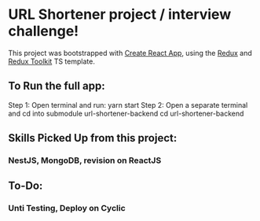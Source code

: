 # URL Shortener project / interview challenge!

This project was bootstrapped with [Create React App](https://github.com/facebook/create-react-app), using the [Redux](https://redux.js.org/) and [Redux Toolkit](https://redux-toolkit.js.org/) TS template.

## To Run the full app:
Step 1: Open terminal and run: yarn start
Step 2: Open a separate terminal and cd into submodule url-shortener-backend
    cd url-shortener-backend
    
## Skills Picked Up from this project:
### NestJS, MongoDB, revision on ReactJS

## To-Do:
### Unti Testing, Deploy on Cyclic
